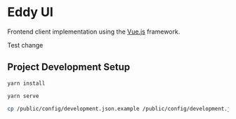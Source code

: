# Eddy UI

Frontend client implementation using the [Vue.js](https://vuejs.org/) framework.

Test change

## Project Development Setup

```bash
yarn install
```

```bash
yarn serve
```

```bash
cp /public/config/development.json.example /public/config/development.json
```
